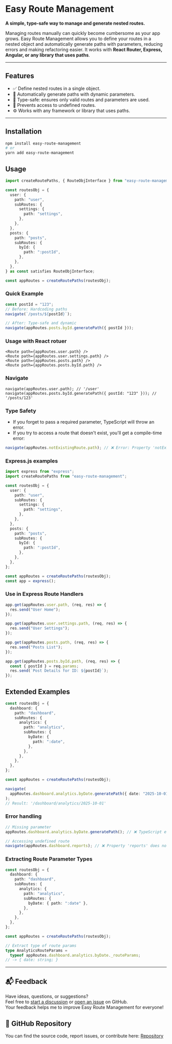 # Easy Route Management

**A simple, type-safe way to manage and generate nested routes.**

Managing routes manually can quickly become cumbersome as your app grows. Easy Route Management allows you to define your routes in a nested object and automatically generate paths with parameters, reducing errors and making refactoring easier. It works with **React Router, Express, Angular, or any library that uses paths**.

---

## Features

- ✅ Define nested routes in a single object.
- 🔄 Automatically generate paths with dynamic parameters.
- 🧠 Type-safe: ensures only valid routes and parameters are used.
- 🚫 Prevents access to undefined routes.
- ⚙️ Works with any framework or library that uses paths.

---

## Installation

```bash
npm install easy-route-management
# or
yarn add easy-route-management
```

## Usage

```ts
import createRoutePaths, { RouteObjInterface } from "easy-route-management";

const routesObj = {
  user: {
    path: "user",
    subRoutes: {
      settings: {
        path: "settings",
      },
    },
  },
  posts: {
    path: "posts",
    subRoutes: {
      byId: {
        path: ":postId",
      },
    },
  },
} as const satisfies RouteObjInterface;

const appRoutes = createRoutePaths(routesObj);
```

### Quick Example

```ts
const postId = "123";
// Before: Hardcoding paths
navigate(`/posts/${postId}`);

// After: Type-safe and dynamic
navigate(appRoutes.posts.byId.generatePath({ postId }));
```

### Usage with React rotuer

```tsx
<Route path={appRoutes.user.path} />
<Route path={appRoutes.user.settings.path} />
<Route path={appRoutes.posts.path} />
<Route path={appRoutes.posts.byId.path} />
```

### Navigate

```tsx
navigate(appRoutes.user.path); // '/user'
navigate(appRoutes.posts.byId.generatePath({ postId: "123" })); // '/posts/123'
```

### Type Safety

- If you forget to pass a required parameter, TypeScript will throw an error.
- If you try to access a route that doesn't exist, you'll get a compile-time error:

```ts
navigate(appRoutes.notExistingRoute.path); // ❌ Error: Property 'notExistingRoute' does not exist
```

### Express.js examples

```ts
import express from "express";
import createRoutePaths from "easy-route-management";

const routesObj = {
  user: {
    path: "user",
    subRoutes: {
      settings: {
        path: "settings",
      },
    },
  },
  posts: {
    path: "posts",
    subRoutes: {
      byId: {
        path: ":postId",
      },
    },
  },
};

const appRoutes = createRoutePaths(routesObj);
const app = express();
```

### Use in Express Route Handlers

```ts
app.get(appRoutes.user.path, (req, res) => {
  res.send("User Home");
});

app.get(appRoutes.user.settings.path, (req, res) => {
  res.send("User Settings");
});

app.get(appRoutes.posts.path, (req, res) => {
  res.send("Posts List");
});

app.get(appRoutes.posts.byId.path, (req, res) => {
  const { postId } = req.params;
  res.send(`Post Details for ID: ${postId}`);
});
```

## Extended Examples

```ts
const routesObj = {
  dashboard: {
    path: "dashboard",
    subRoutes: {
      analytics: {
        path: "analytics",
        subRoutes: {
          byDate: {
            path: ":date",
          },
        },
      },
    },
  },
};

const appRoutes = createRoutePaths(routesObj);

navigate(
  appRoutes.dashboard.analytics.byDate.generatePath({ date: "2025-10-01" }),
);
// Result: '/dashboard/analytics/2025-10-01'
```

### Error handling

```ts
// Missing parameter
appRoutes.dashboard.analytics.byDate.generatePath(); // ❌ TypeScript error

// Accessing undefined route
navigate(appRoutes.dashboard.reports); // ❌ Property 'reports' does not exist
```

### Extracting Route Parameter Types

```ts
const routesObj = {
  dashboard: {
    path: "dashboard",
    subRoutes: {
      analytics: {
        path: "analytics",
        subRoutes: {
          byDate: { path: ":date" },
        },
      },
    },
  },
};

const appRoutes = createRoutePaths(routesObj);

// Extract type of route params
type AnalyticsRouteParams =
  typeof appRoutes.dashboard.analytics.byDate._routeParams;
// -> { date: string; }
```

---

## 📬 Feedback

Have ideas, questions, or suggestions?  
Feel free to [start a discussion](https://github.com/obeddiaz/Easy-Route-Management/discussions) or [open an issue](https://github.com/obeddiaz/Easy-Route-Management/issues) on GitHub.  
Your feedback helps me to improve Easy Route Management for everyone!

## 🔗 GitHub Repository

You can find the source code, report issues, or contribute here:
[Repository](https://github.com/obeddiaz/Easy-Route-Management)
